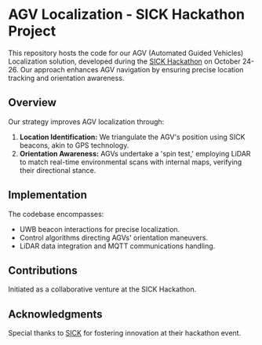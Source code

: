 # AGV Localization - SICK Hackathon Project

This repository hosts the code for our AGV (Automated Guided Vehicles) Localization solution, developed during the [SICK Hackathon](https://www.sick.com/) on October 24-26. Our approach enhances AGV navigation by ensuring precise location tracking and orientation awareness.

## Overview

Our strategy improves AGV localization through:

1. **Location Identification:** We triangulate the AGV's position using SICK beacons, akin to GPS technology.
2. **Orientation Awareness:** AGVs undertake a 'spin test,' employing LiDAR to match real-time environmental scans with internal maps, verifying their directional stance.

## Implementation

The codebase encompasses:

- UWB beacon interactions for precise localization.
- Control algorithms directing AGVs' orientation maneuvers.
- LiDAR data integration and MQTT communications handling.

## Contributions

Initiated as a collaborative venture at the SICK Hackathon.

## Acknowledgments

Special thanks to [SICK](https://www.sick.com/) for fostering innovation at their hackathon event.
